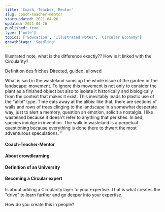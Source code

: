 ```yaml
---
title: 'Coach, Teacher, Mentor'
slug: coach-teacher-mentor
startupdated: 2021-04-26
updated: 2021-04-26
published: true
type: ['note']
topics: ['Education', 'Illustrated Notes', 'Circular Economy']
growthStage: 'Seedling'
---
```


Illustrated note, what is the difference exactly?? How is it linked with the Circularity?

Definition des friches 
Directed, guided, allowed 

What is said in the wasteland sums up the whole issue of the garden or the landscape: movement. To ignore this movement is not only to consider the plant as a finished object but also to isolate it historically and biologically from the context that makes it exist. This inevitably leads to plastic use of the "alibi" type. Time eats away at the alibis: like that, there are sections of walls and rows of trees clinging to the landscape in a somewhat desperate way, just to alert a memory, question an emotion, solicit a nostalgia. I like wasteland because it doesn't refer to anything that perishes. In bed, species indulge in invention. The walk in wasteland is a perpetual questioning because everything is done there to thwart the most adventurous speculations. "

<FullWidthImage width="980px"  alt="The friche" src="https://res.cloudinary.com/thisisatriumph/image/upload/v1633979979/Friche2_cczune.png" />

#### Coach-Teacher-Mentor

#### About crowdlearning 

#### Definition of an University 

#### Becoming a Circular expert

Is about adding a Circularity layer to your expertise. That is what creates the "drive" to learn further and go deeper into your expertise. 

How do you create this in people? 
